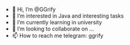 - 👋 Hi, I’m @GGrify
- 👀 I’m interested in Java and interesting tasks
- 🌱 I’m currently learning in university
- 💞️ I’m looking to collaborate on ...
- 📫 How to reach me telegram: ggrify

<!---
GGrify/GGrify is a ✨ special ✨ repository because its `README.md` (this file) appears on your GitHub profile.
You can click the Preview link to take a look at your changes.
--->
